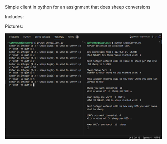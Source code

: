 Simple client in python for an assignment that does sheep conversions

Includes:



Pictures:
<div style= display = "flex">
<img src= "/pictures/SheepClientScreenshot.png" alt= "python client and server image"
</div>
